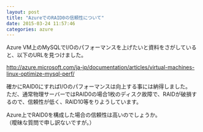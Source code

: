 ```yaml
---
layout: post
title: "AzureでのRAID0の信頼性について"
date: 2015-03-24 11:57:46
categories: azure
---
```

<p>Azure VM上のMySQLでI/Oのパフォーマンスを上げたいと資料をさがしていると、以下のURLを見つけました。</p>

<p><a href="http://azure.microsoft.com/ja-jp/documentation/articles/virtual-machines-linux-optimize-mysql-perf/" rel="nofollow">http://azure.microsoft.com/ja-jp/documentation/articles/virtual-machines-linux-optimize-mysql-perf/</a></p>

<p>確かにRAID0にすればI/Oのパフォーマンスは向上する事には納得しました。<br>
ただ、通常物理サーバーではRAID0の場合1枚のディスク故障で、RAIDが破損するので、信頼性が低く、RAID10等をりようしています。</p>

<p>Azure上でRAID0を構成した場合の信頼性は高いのでしょうか。<br>
（曖昧な質問で申し訳ないですが。）</p>
